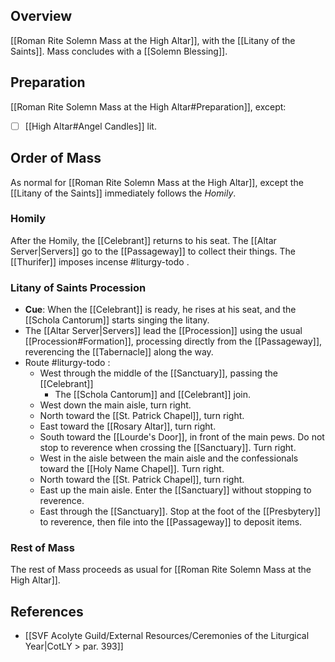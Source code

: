 ## Overview
[[Roman Rite Solemn Mass at the High Altar]], with the [[Litany of the Saints]]. Mass concludes with a [[Solemn Blessing]].

## Preparation
[[Roman Rite Solemn Mass at the High Altar#Preparation]], except:
- [ ] [[High Altar#Angel Candles]] lit.
## Order of Mass
As normal for [[Roman Rite Solemn Mass at the High Altar]], except the [[Litany of the Saints]] immediately follows the _Homily_.

### Homily
After the Homily, the [[Celebrant]] returns to his seat. The [[Altar Server|Servers]] go to the [[Passageway]] to collect their things. The [[Thurifer]] imposes incense #liturgy-todo .
### Litany of Saints Procession
- **Cue**: When the [[Celebrant]] is ready, he rises at his seat, and the [[Schola Cantorum]] starts singing the litany.
- The [[Altar Server|Servers]] lead the [[Procession]] using the usual [[Procession#Formation]], processing directly from the [[Passageway]], reverencing the [[Tabernacle]] along the way.
- Route #liturgy-todo :
	- West through the middle of the [[Sanctuary]], passing the [[Celebrant]]
		- The [[Schola Cantorum]] and [[Celebrant]] join.
	- West down the main aisle, turn right.
	- North toward the [[St. Patrick Chapel]], turn right.
	- East toward the [[Rosary Altar]], turn right.
	- South toward the [[Lourde's Door]], in front of the main pews. Do not stop to reverence when crossing the [[Sanctuary]]. Turn right.
	- West in the aisle between the main aisle and the confessionals toward the [[Holy Name Chapel]]. Turn right.
	- North toward the [[St. Patrick Chapel]], turn right.
	- East up the main aisle. Enter the [[Sanctuary]] without stopping to reverence.
	- East through the [[Sanctuary]]. Stop at the foot of the [[Presbytery]] to reverence, then file into the [[Passageway]] to deposit items.
### Rest of Mass
The rest of Mass proceeds as usual for [[Roman Rite Solemn Mass at the High Altar]].

## References
- [[SVF Acolyte Guild/External Resources/Ceremonies of the Liturgical Year|CotLY > par. 393]]